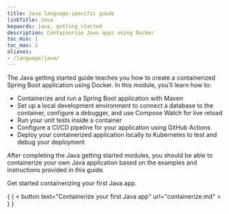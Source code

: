 ```yaml
---
title: Java language-specific guide
linkTitle: Java
keywords: java, getting started
description: Containerize Java apps using Docker
toc_min: 1
toc_max: 2
aliases:
- /language/java/
---
```


The Java getting started guide teaches you how to create a containerized Spring Boot application using Docker. In this module, you’ll learn how to:

* Containerize and run a Spring Boot application with Maven
* Set up a local development environment to connect a database to the container, configure a debugger, and use Compose Watch for live reload
* Run your unit tests inside a container
* Configure a CI/CD pipeline for your application using GitHub Actions
* Deploy your containerized application locally to Kubernetes to test and debug your deployment

After completing the Java getting started modules, you should be able to containerize your own Java application based on the examples and instructions provided in this guide.

Get started containerizing your first Java app.

{ { < button text="Containerize your first Java app" url="containerize.md" > } }
